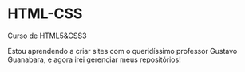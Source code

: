 # HTML-CSS
 Curso de HTML5&CSS3

 Estou aprendendo a criar sites com o queridíssimo professor Gustavo Guanabara, e agora irei gerenciar meus repositórios!
 
